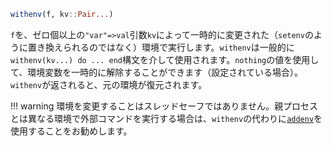```julia
withenv(f, kv::Pair...)
```

`f`を、ゼロ個以上の`"var"=>val`引数`kv`によって一時的に変更された（`setenv`のように置き換えられるのではなく）環境で実行します。`withenv`は一般的に`withenv(kv...) do ... end`構文を介して使用されます。`nothing`の値を使用して、環境変数を一時的に解除することができます（設定されている場合）。`withenv`が返されると、元の環境が復元されます。

!!! warning
    環境を変更することはスレッドセーフではありません。親プロセスとは異なる環境で外部コマンドを実行する場合は、`withenv`の代わりに[`addenv`](@ref)を使用することをお勧めします。

